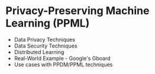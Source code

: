 # Privacy-Preserving Machine Learning (PPML)

- Data Privacy Techniques
- Data Security Techniques
- Distributed Learning
- Real-World Example - Google's Gboard
- Use cases with PPDM/PPML techniques
